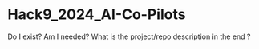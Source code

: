 # Hack9_2024_AI-Co-Pilots
Do I exist? Am I needed? What is the project/repo description in the end ?
